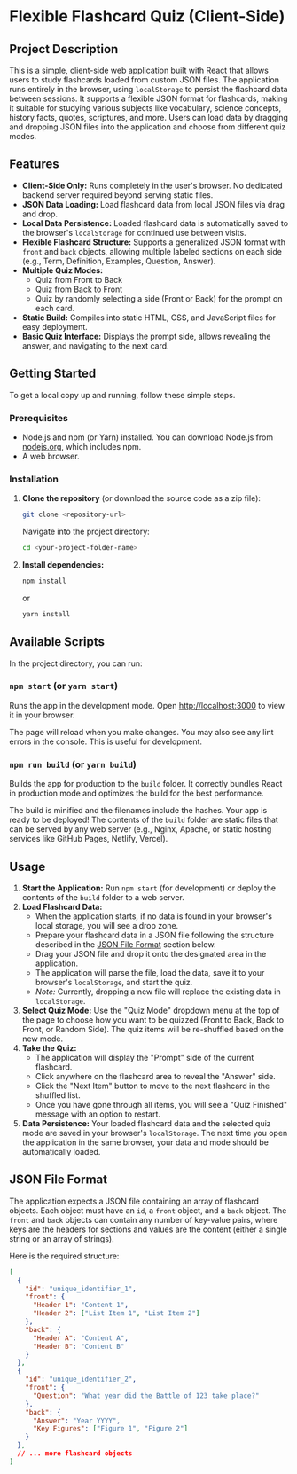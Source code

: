 # Flexible Flashcard Quiz (Client-Side)

## Project Description

This is a simple, client-side web application built with React that allows users to study flashcards loaded from custom JSON files. The application runs entirely in the browser, using `localStorage` to persist the flashcard data between sessions. It supports a flexible JSON format for flashcards, making it suitable for studying various subjects like vocabulary, science concepts, history facts, quotes, scriptures, and more. Users can load data by dragging and dropping JSON files into the application and choose from different quiz modes.

## Features

* **Client-Side Only:** Runs completely in the user's browser. No dedicated backend server required beyond serving static files.
* **JSON Data Loading:** Load flashcard data from local JSON files via drag and drop.
* **Local Data Persistence:** Loaded flashcard data is automatically saved to the browser's `localStorage` for continued use between visits.
* **Flexible Flashcard Structure:** Supports a generalized JSON format with `front` and `back` objects, allowing multiple labeled sections on each side (e.g., Term, Definition, Examples, Question, Answer).
* **Multiple Quiz Modes:**
    * Quiz from Front to Back
    * Quiz from Back to Front
    * Quiz by randomly selecting a side (Front or Back) for the prompt on each card.
* **Static Build:** Compiles into static HTML, CSS, and JavaScript files for easy deployment.
* **Basic Quiz Interface:** Displays the prompt side, allows revealing the answer, and navigating to the next card.

## Getting Started

To get a local copy up and running, follow these simple steps.

### Prerequisites

* Node.js and npm (or Yarn) installed. You can download Node.js from [nodejs.org](https://nodejs.org/), which includes npm.
* A web browser.

### Installation

1.  **Clone the repository** (or download the source code as a zip file):
    ```bash
    git clone <repository-url>
    ```
    Navigate into the project directory:
    ```bash
    cd <your-project-folder-name>
    ```
2.  **Install dependencies:**
    ```bash
    npm install
    ```
    or
    ```bash
    yarn install
    ```

## Available Scripts

In the project directory, you can run:

### `npm start` (or `yarn start`)

Runs the app in the development mode.
Open [http://localhost:3000](http://localhost:3000) to view it in your browser.

The page will reload when you make changes. You may also see any lint errors in the console. This is useful for development.

### `npm run build` (or `yarn build`)

Builds the app for production to the `build` folder.
It correctly bundles React in production mode and optimizes the build for the best performance.

The build is minified and the filenames include the hashes. Your app is ready to be deployed! The contents of the `build` folder are static files that can be served by any web server (e.g., Nginx, Apache, or static hosting services like GitHub Pages, Netlify, Vercel).

## Usage

1.  **Start the Application:** Run `npm start` (for development) or deploy the contents of the `build` folder to a web server.
2.  **Load Flashcard Data:**
    * When the application starts, if no data is found in your browser's local storage, you will see a drop zone.
    * Prepare your flashcard data in a JSON file following the structure described in the [JSON File Format](#json-file-format) section below.
    * Drag your JSON file and drop it onto the designated area in the application.
    * The application will parse the file, load the data, save it to your browser's `localStorage`, and start the quiz.
    * *Note:* Currently, dropping a new file will replace the existing data in `localStorage`.
3.  **Select Quiz Mode:** Use the "Quiz Mode" dropdown menu at the top of the page to choose how you want to be quizzed (Front to Back, Back to Front, or Random Side). The quiz items will be re-shuffled based on the new mode.
4.  **Take the Quiz:**
    * The application will display the "Prompt" side of the current flashcard.
    * Click anywhere on the flashcard area to reveal the "Answer" side.
    * Click the "Next Item" button to move to the next flashcard in the shuffled list.
    * Once you have gone through all items, you will see a "Quiz Finished" message with an option to restart.
5.  **Data Persistence:** Your loaded flashcard data and the selected quiz mode are saved in your browser's `localStorage`. The next time you open the application in the same browser, your data and mode should be automatically loaded.

## JSON File Format

The application expects a JSON file containing an array of flashcard objects. Each object must have an `id`, a `front` object, and a `back` object. The `front` and `back` objects can contain any number of key-value pairs, where keys are the headers for sections and values are the content (either a single string or an array of strings).

Here is the required structure:

```json
[
  {
    "id": "unique_identifier_1",
    "front": {
      "Header 1": "Content 1",
      "Header 2": ["List Item 1", "List Item 2"]
    },
    "back": {
      "Header A": "Content A",
      "Header B": "Content B"
    }
  },
  {
    "id": "unique_identifier_2",
    "front": {
      "Question": "What year did the Battle of 123 take place?"
    },
    "back": {
      "Answer": "Year YYYY",
      "Key Figures": ["Figure 1", "Figure 2"]
    }
  },
  // ... more flashcard objects
]